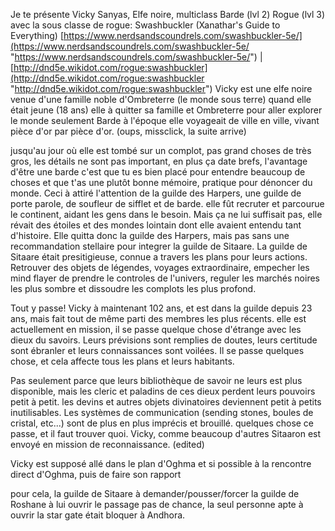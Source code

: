 

Je te présente Vicky Sanyas, Elfe noire, multiclass Barde (lvl 2) Rogue (lvl 3) avec la sous classe de rogue: Swashbuckler (Xanathar's Guide to Everything) [https://www.nerdsandscoundrels.com/swashbuckler-5e/](https://www.nerdsandscoundrels.com/swashbuckler-5e/ "https://www.nerdsandscoundrels.com/swashbuckler-5e/") | [http://dnd5e.wikidot.com/rogue:swashbuckler](http://dnd5e.wikidot.com/rogue:swashbuckler "http://dnd5e.wikidot.com/rogue:swashbuckler") Vicky est une elfe noire venue d'une famille noble d'Ombreterre (le monde sous terre) quand elle était jeune (18 ans) elle à quitter sa famille et Ombreterre pour aller explorer le monde seulement Barde à l'époque elle voyageait de ville en ville, vivant pièce d'or par pièce d'or. (oups, missclick, la suite arrive)

jusqu'au jour où elle est tombé sur un complot, pas grand choses de très gros, les détails ne sont pas important, en plus ça date brefs, l'avantage d'être une barde c'est que tu es bien placé pour entendre beaucoup de choses et que t'as une plutôt bonne mémoire, pratique pour dénoncer du monde. Ceci à attiré l'attention de la guilde des Harpers, une guilde de porte parole, de soufleur de sifflet et de barde. elle fût recruter et parcourue le continent, aidant les gens dans le besoin. Mais ça ne lui suffisait pas, elle révait des étoiles et des mondes lointain dont elle avaient entendu tant d'histoire. Elle quitta donc la guilde des Harpers, mais pas sans une recommandation stellaire pour integrer la guilde de Sitaare. La guilde de Sitaare était presitigieuse, connue a travers les plans pour leurs actions. Retrouver des objets de légendes, voyages extraordinaire, empecher les mind flayer de prendre le controles de l'univers, reguler les marchés noires les plus sombre et dissoudre les complots les plus profond. 

Tout y passe! Vicky à maintenant 102 ans, et est dans la guilde depuis 23 ans, mais fait tout de même parti des membres les plus récents. elle est actuellement en mission, il se passe quelque chose d'étrange avec les dieux du savoirs. Leurs prévisions sont remplies de doutes, leurs certitude sont ébranler et leurs connaissances sont voilées. Il se passe quelques chose, et cela affecte tous les plans et leurs habitants. 

Pas seulement parce que leurs bibliothèque de savoir ne leurs est plus disponible, mais les cleric et paladins de ces dieux perdent leurs pouvoirs petit à petit. les devins et autres objets divinatoires deviennent petit à petits inutilisables. Les systèmes de communication (sending stones, boules de cristal, etc...) sont de plus en plus imprécis et brouillé. quelques chose ce passe, et il faut trouver quoi. Vicky, comme beaucoup d'autres Sitaaron est envoyé en mission de reconnaissance. (edited)

Vicky est supposé allé dans le plan d'Oghma et si possible à la rencontre direct d'Oghma, puis de faire son rapport

pour cela, la guilde de Sitaare à demander/pousser/forcer la guilde de Roshane à lui ouvrir le passage pas de chance, la seul personne apte à ouvrir la star gate était bloquer à Andhora.